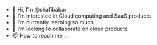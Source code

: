 - 👋 Hi, I’m @shafibabar
- 👀 I’m interested in Cloud computing and SaaS products
- 🌱 I’m currently learning so much
- 💞️ I’m looking to collaborate on cloud products
- 📫 How to reach me ...

<!---
shafibabar/shafibabar is a ✨ special ✨ repository because its `README.md` (this file) appears on your GitHub profile.
You can click the Preview link to take a look at your changes.
--->

